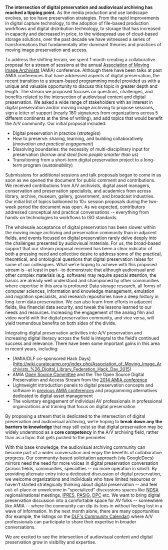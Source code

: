 **The intersection of digital preservation and audiovisual archiving has reached a tipping point.** As the media production and use landscape evolves, so too have preservation strategies. From the rapid improvements in digital capture technology, to the adoption of file-based production workflows and digital distribution technology, to storage that has increased in capacity and decreased in price, to the widespread use of cloud-based storage solutions, over the past decade we have witnessed a series of transformations that fundamentally alter dominant theories and practices of moving image preservation and access. 

To address the shifting terrain, we spent 1 month creating a collaborative proposal for a stream of sessions at the annual [Association of Moving Image Archivists](http://amianet.org/) (AMIA) conference. Although there have been talks at past AMIA conferences that have addressed aspects of digital preservation, the recent transition to a stream-based programming model provided us with a unique and valuable opportunity to discuss this topic in greater depth and length. The stream we proposed focuses on questions, challenges, and benefits related to the intersection of audiovisual content and digital preservation. We asked a wide range of stakeholders with an interest in digital preservation and/or moving image archiving to propose sessions, sign a letter of support (nearly 180 signatures from organizations across 5 different continents at the time of writing), and add topics that would benefit the A/V community. Our initial proposal included:
- Digital preservation in practice (_strategies_)
- How to preserve: sharing, learning, and building collaboratively (_innovation and practical engagement_)
- Dissolving boundaries: the necessity of multi-disciplinary input for preservation (_borrow and steal from people smarter than us_)
- Transitioning from a short-term digital preservation project to a long-term program (_sustainability_)

Submissions for additional sessions and talk proposals began to come in as soon as we opened the document for public comment and contributions. We received contributions from A/V archivists, digital asset managers, conservation and preservation specialists, and  academics from across library, archive, museum, gallery, government, and broadcast industries. Our initial list of topics ballooned to 10+ session proposals during the two-week period the document was open. As we expected, contributors addressed conceptual and practical conversations -- everything from hands-on technologies to workflows to ISO standards.

The wholesale acceptance of digital preservation has been slower within the moving image archiving and preservation community than in adjacent fields, and events focused on digital preservation rarely delve deeply into the challenges presented by audiovisual materials. For us, the broad-based support that our stream proposal received has been a clear indicator of both a pressing need and collective desire to address some of the practical, theoretical, and ontological questions that digital preservation raises for some of our colleagues. What we’re hoping to achieve with this proposed stream is--at least in part--to demonstrate that although audiovisual and other complex materials (e.g. software) may require special attention, the basics are already well understood and championed by other communities where expertise in this area is profound: Data storage research, all forms of computer sciences, information and knowledge management, emulation and migration specialists, and research repositories have a deep history in long-term data preservation. We can also learn from efforts in adjacent fields, like financial data security, and tweak the lessons learned to our needs and resources. Increasing the engagement of the analog film and video world with the digital preservation community, and vice versa, will yield tremendous benefits on both sides of the divide. 

Integrating digital preservation activities into A/V preservation and increasing digital literacy across the field is integral to the field’s continued success and relevance. There have been some important gains in this area in recent years, including:
- [AMIA/DLF co-sponsored Hack Days] (http://wiki.curatecamp.org/index.php/Association_of_Moving_Image_Archivists_%26_Digital_Library_Federation_Hack_Day_2015)
- AMIA [Open Source Committee](https://github.com/amiaopensource) and the The Open Source Digital Preservation and Access Stream from the [2014 AMIA conference](http://www.amiaconference.net/wp-content/uploads/2014/08/Program-Final-Web2.pdf) 
- Lightweight introduction panels to digital preservation concepts and software in [previous AMIA conferences](http://amianet.org/events/past-conferences) and programming alternatives dedicated to digital asset management
- The voluntary engagement of individual AV professionals in professional organizations and training that focus on digital preservation

By proposing a stream that is dedicated to the intersection of digital preservation and audiovisual archiving, we’re hoping to **break down any the barriers to knowledge** that may still exist so that digital preservation may be widely understood as a **core competency** in the A/V archiving field, rather than as a topic that gets pushed to the perimeter. 

With this base knowledge, the audiovisual archiving community can become part of a wider conversation and enjoy the benefits of collaborative progress. Our community-based solicitation approach (via GoogleDocs) mirrors need the need for more voices in digital preservation conversation (across fields, communities, specialties -- no more operation in silos!). By providing alternate entry into a dedicated discussion of digital preservation, we welcome organizations and individuals who have limited resources or haven’t started strategically thinking about digital preservation -- and feel out-of-place or unwelcome in "specialized" discussions spaces like [NDSA](http://ndsa.diglib.org/) regional/national meetings, [iPRES](http://ipres-conference.org/), [PASIG](http://www.preservationandarchivingsig.org/), [DPC](http://www.dpconline.org/) etc. We want to bring digital preservation discussion into a comfortable space for AV folks -- somewhere like AMIA -- where the community can dip its toes in without feeling lost in a wave of information. In the next month alone, there are many opportunities (for example, the listings on the [DLF's Community Calendar](http://digital-conferences-calendar.info)) where A/V professionals can participate to share their expertise in broader conversations.

We are excited to see the intersection of audiovisual content and digital preservation grow in visibility and expertise.  
